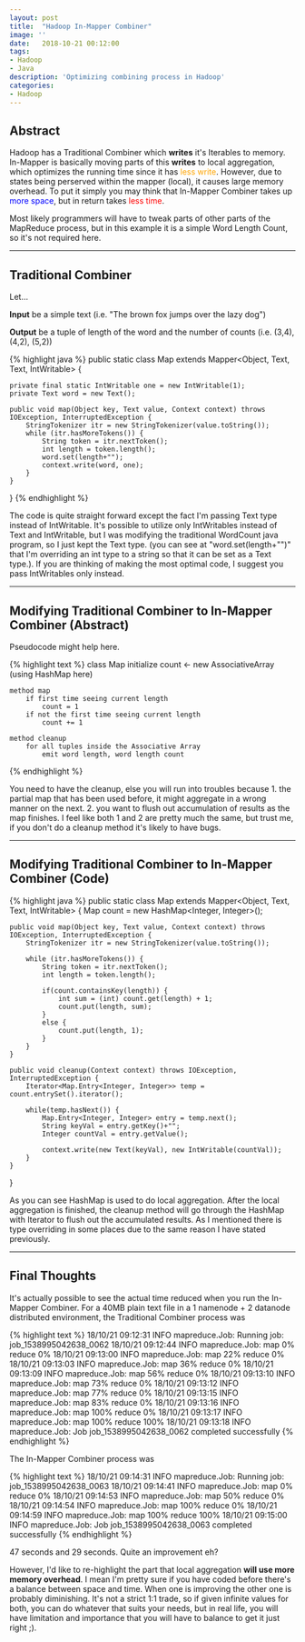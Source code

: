 ```yaml
---
layout: post
title:  "Hadoop In-Mapper Combiner"
image: ''
date:   2018-10-21 00:12:00
tags:
- Hadoop
- Java
description: 'Optimizing combining process in Hadoop'
categories:
- Hadoop
---
```


## Abstract

Hadoop has a Traditional Combiner which **writes** it's Iterables to memory. In-Mapper is basically moving parts of this **writes** to local aggregation, which optimizes the running time since it has <span style="color:orange">less write</span>. However, due to states being perserved within the mapper (local), it causes large memory overhead. To put it simply you may think that In-Mapper Combiner takes up <span style="color:blue">more space</span>, but in return takes <span style="color:red">less time</span>.

Most likely programmers will have to tweak parts of other parts of the MapReduce process, but in this example it is a simple Word Length Count, so it's not required here.

---

## Traditional Combiner

Let...

**Input** be a simple text (i.e. "The brown fox jumps over the lazy dog")

**Output** be a tuple of length of the word and the number of counts (i.e. (3,4), (4,2), (5,2))

{% highlight java %}
public static class Map extends Mapper<Object, Text, Text, IntWritable> {

    private final static IntWritable one = new IntWritable(1);
    private Text word = new Text();

    public void map(Object key, Text value, Context context) throws IOException, InterruptedException {
        StringTokenizer itr = new StringTokenizer(value.toString());
        while (itr.hasMoreTokens()) {
            String token = itr.nextToken();
            int length = token.length();
            word.set(length+"");
            context.write(word, one);
        }
    }
}
{% endhighlight %}

The code is quite straight forward except the fact I'm passing Text type instead of IntWritable. It's possible to utilize only IntWritables instead of Text and IntWritable, but I was modifying the traditional WordCount java program, so I just kept the Text type. (you can see at "word.set(length+"")" that I'm overriding an int type to a string so that it can be set as a Text type.). If you are thinking of making the most optimal code, I suggest you pass IntWritables only instead.

---

## Modifying Traditional Combiner to In-Mapper Combiner (Abstract)

Pseudocode might help here.

{% highlight text %}
class Map
    initialize count ← new AssociativeArray (using HashMap here)

    method map
        if first time seeing current length
            count = 1
        if not the first time seeing current length
            count += 1

    method cleanup
        for all tuples inside the Associative Array
            emit word length, word length count
{% endhighlight %}

You need to have the cleanup, else you will run into troubles because 1. the partial map that has been used before, it might aggregate in a wrong manner on the next. 2. you want to flush out accumulation of results as the map finishes. I feel like both 1 and 2 are pretty much the same, but trust me, if you don't do a cleanup method it's likely to have bugs.

---

## Modifying Traditional Combiner to In-Mapper Combiner (Code)

{% highlight java %}
public static class Map extends Mapper<Object, Text, Text, IntWritable> {
    Map count = new HashMap<Integer, Integer>();

    public void map(Object key, Text value, Context context) throws IOException, InterruptedException {
        StringTokenizer itr = new StringTokenizer(value.toString());

        while (itr.hasMoreTokens()) {
            String token = itr.nextToken();
            int length = token.length();

            if(count.containsKey(length)) {
                int sum = (int) count.get(length) + 1;
                count.put(length, sum);
            }
            else {
                count.put(length, 1);
            }
        }
    }

    public void cleanup(Context context) throws IOException, InterruptedException {
        Iterator<Map.Entry<Integer, Integer>> temp = count.entrySet().iterator();

        while(temp.hasNext()) {
            Map.Entry<Integer, Integer> entry = temp.next();
            String keyVal = entry.getKey()+"";
            Integer countVal = entry.getValue();

            context.write(new Text(keyVal), new IntWritable(countVal));
        }
    }
}

As you can see HashMap is used to do local aggregation. After the local aggregation is finished, the cleanup method will go through the HashMap with Iterator to flush out the accumulated results. As I mentioned there is type overriding in some places due to the same reason I have stated previously.

---

## Final Thoughts

It's actually possible to see the actual time reduced when you run the In-Mapper Combiner. For a 40MB plain text file in a 1 namenode + 2 datanode distributed environment, the Traditional Combiner process was

{% highlight text %}
18/10/21 09:12:31 INFO mapreduce.Job: Running job: job_1538995042638_0062
18/10/21 09:12:44 INFO mapreduce.Job:  map 0% reduce 0%
18/10/21 09:13:00 INFO mapreduce.Job:  map 22% reduce 0%
18/10/21 09:13:03 INFO mapreduce.Job:  map 36% reduce 0%
18/10/21 09:13:09 INFO mapreduce.Job:  map 56% reduce 0%
18/10/21 09:13:10 INFO mapreduce.Job:  map 73% reduce 0%
18/10/21 09:13:12 INFO mapreduce.Job:  map 77% reduce 0%
18/10/21 09:13:15 INFO mapreduce.Job:  map 83% reduce 0%
18/10/21 09:13:16 INFO mapreduce.Job:  map 100% reduce 0%
18/10/21 09:13:17 INFO mapreduce.Job:  map 100% reduce 100%
18/10/21 09:13:18 INFO mapreduce.Job: Job job_1538995042638_0062 completed successfully
{% endhighlight %}

The In-Mapper Combiner process was

{% highlight text %}
18/10/21 09:14:31 INFO mapreduce.Job: Running job: job_1538995042638_0063
18/10/21 09:14:41 INFO mapreduce.Job:  map 0% reduce 0%
18/10/21 09:14:53 INFO mapreduce.Job:  map 50% reduce 0%
18/10/21 09:14:54 INFO mapreduce.Job:  map 100% reduce 0%
18/10/21 09:14:59 INFO mapreduce.Job:  map 100% reduce 100%
18/10/21 09:15:00 INFO mapreduce.Job: Job job_1538995042638_0063 completed successfully
{% endhighlight %}

47 seconds and 29 seconds. Quite an improvement eh?

However, I'd like to re-highlight the part that local aggregation **will use more memory overhead**. I mean I'm pretty sure if you have coded before there's a balance between space and time. When one is improving the other one is probably diminishing. It's not a strict 1:1 trade, so if given infinite values for both, you can do whatever that suits your needs, but in real life, you will have limitation and importance that you will have to balance to get it just right ;).
